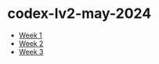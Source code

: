 # codex-lv2-may-2024

- [Week 1](./week-1-dev-tools/README.md)
- [Week 2](./week-2-html/README.md)
- [Week 3](./week-3-JavaScript/assignment/README.md)